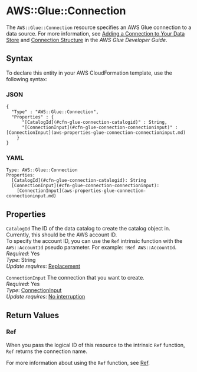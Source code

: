 # AWS::Glue::Connection<a name="aws-resource-glue-connection"></a>

The `AWS::Glue::Connection` resource specifies an AWS Glue connection to a data source\. For more information, see [Adding a Connection to Your Data Store](https://docs.aws.amazon.com/dg/populate-add-connection.html) and [Connection Structure](https://docs.aws.amazon.com/dg/aws-glue-api-catalog-connections.html#aws-glue-api-catalog-connections-Connection) in the *AWS Glue Developer Guide*\.

## Syntax<a name="aws-resource-glue-connection-syntax"></a>

To declare this entity in your AWS CloudFormation template, use the following syntax:

### JSON<a name="aws-resource-glue-connection-syntax.json"></a>

```
{
  "Type" : "AWS::Glue::Connection",
  "Properties" : {
      "[CatalogId](#cfn-glue-connection-catalogid)" : String,
      "[ConnectionInput](#cfn-glue-connection-connectioninput)" : [ConnectionInput](aws-properties-glue-connection-connectioninput.md)
    }
}
```

### YAML<a name="aws-resource-glue-connection-syntax.yaml"></a>

```
Type: AWS::Glue::Connection
Properties: 
  [CatalogId](#cfn-glue-connection-catalogid): String
  [ConnectionInput](#cfn-glue-connection-connectioninput): 
    [ConnectionInput](aws-properties-glue-connection-connectioninput.md)
```

## Properties<a name="aws-resource-glue-connection-properties"></a>

`CatalogId`  <a name="cfn-glue-connection-catalogid"></a>
The ID of the data catalog to create the catalog object in\. Currently, this should be the AWS account ID\.  
To specify the account ID, you can use the `Ref` intrinsic function with the `AWS::AccountId` pseudo parameter\. For example: `!Ref AWS::AccountId`\.
*Required*: Yes  
*Type*: String  
*Update requires*: [Replacement](https://docs.aws.amazon.com/AWSCloudFormation/latest/UserGuide/using-cfn-updating-stacks-update-behaviors.html#update-replacement)

`ConnectionInput`  <a name="cfn-glue-connection-connectioninput"></a>
The connection that you want to create\.  
*Required*: Yes  
*Type*: [ConnectionInput](aws-properties-glue-connection-connectioninput.md)  
*Update requires*: [No interruption](https://docs.aws.amazon.com/AWSCloudFormation/latest/UserGuide/using-cfn-updating-stacks-update-behaviors.html#update-no-interrupt)

## Return Values<a name="aws-resource-glue-connection-return-values"></a>

### Ref<a name="aws-resource-glue-connection-return-values-ref"></a>

 When you pass the logical ID of this resource to the intrinsic `Ref` function, `Ref` returns the connection name\.

For more information about using the `Ref` function, see [Ref](https://docs.aws.amazon.com/AWSCloudFormation/latest/UserGuide/intrinsic-function-reference-ref.html)\.